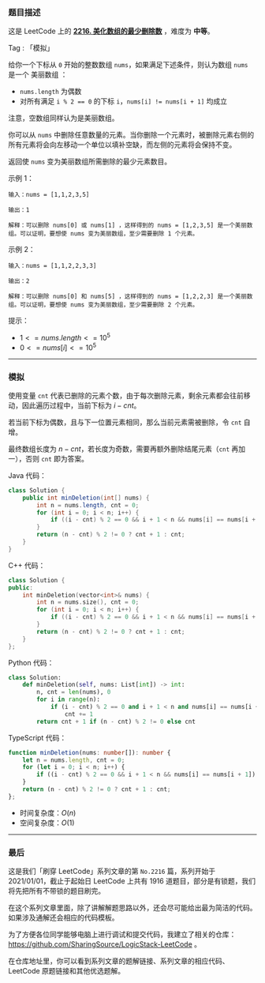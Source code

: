 ### 题目描述

这是 LeetCode 上的 **[2216. 美化数组的最少删除数](https://leetcode.cn/problems/minimum-deletions-to-make-array-beautiful/solutions/2535327/gong-shui-san-xie-zhi-ji-ben-zhi-de-ji-j-dk05/)** ，难度为 **中等**。

Tag : 「模拟」



给你一个下标从 `0` 开始的整数数组 `nums`，如果满足下述条件，则认为数组 `nums` 是一个 美丽数组 ：

* `nums.length` 为偶数
* 对所有满足 `i % 2 == 0` 的下标 `i`，`nums[i] != nums[i + 1]` 均成立

注意，空数组同样认为是美丽数组。

你可以从 `nums` 中删除任意数量的元素。当你删除一个元素时，被删除元素右侧的所有元素将会向左移动一个单位以填补空缺，而左侧的元素将会保持不变。

返回使 `nums` 变为美丽数组所需删除的最少元素数目。

示例 1：
```
输入：nums = [1,1,2,3,5]

输出：1

解释：可以删除 nums[0] 或 nums[1] ，这样得到的 nums = [1,2,3,5] 是一个美丽数组。可以证明，要想使 nums 变为美丽数组，至少需要删除 1 个元素。
```
示例 2：
```
输入：nums = [1,1,2,2,3,3]

输出：2

解释：可以删除 nums[0] 和 nums[5] ，这样得到的 nums = [1,2,2,3] 是一个美丽数组。可以证明，要想使 nums 变为美丽数组，至少需要删除 2 个元素。
```

提示：
* $1 <= nums.length <= 10^5$
* $0 <= nums[i] <= 10^5$

---

### 模拟

使用变量 `cnt` 代表已删除的元素个数，由于每次删除元素，剩余元素都会往前移动，因此遍历过程中，当前下标为 $i - cnt$。

若当前下标为偶数，且与下一位置元素相同，那么当前元素需被删除，令 `cnt` 自增。

最终数组长度为 $n - cnt$，若长度为奇数，需要再额外删除结尾元素（`cnt` 再加一），否则 `cnt` 即为答案。

Java 代码：

```Java
class Solution {
    public int minDeletion(int[] nums) {
        int n = nums.length, cnt = 0;
        for (int i = 0; i < n; i++) {
            if ((i - cnt) % 2 == 0 && i + 1 < n && nums[i] == nums[i + 1]) cnt++;
        }
        return (n - cnt) % 2 != 0 ? cnt + 1 : cnt;
    }
}
```
C++ 代码：
```C++
class Solution {
public:
    int minDeletion(vector<int>& nums) {
        int n = nums.size(), cnt = 0;
        for (int i = 0; i < n; i++) {
            if ((i - cnt) % 2 == 0 && i + 1 < n && nums[i] == nums[i + 1]) cnt++;
        }
        return (n - cnt) % 2 != 0 ? cnt + 1 : cnt;
    }
};
```
Python 代码：
```Python
class Solution:
    def minDeletion(self, nums: List[int]) -> int:
        n, cnt = len(nums), 0
        for i in range(n):
            if (i - cnt) % 2 == 0 and i + 1 < n and nums[i] == nums[i + 1]:
                cnt += 1
        return cnt + 1 if (n - cnt) % 2 != 0 else cnt
```
TypeScript 代码：
```TypeScript
function minDeletion(nums: number[]): number {
    let n = nums.length, cnt = 0;
    for (let i = 0; i < n; i++) {
        if ((i - cnt) % 2 == 0 && i + 1 < n && nums[i] == nums[i + 1]) cnt++;
    }
    return (n - cnt) % 2 != 0 ? cnt + 1 : cnt;
};
```
* 时间复杂度：$O(n)$
* 空间复杂度：$O(1)$

---

### 最后

这是我们「刷穿 LeetCode」系列文章的第 `No.2216` 篇，系列开始于 2021/01/01，截止于起始日 LeetCode 上共有 1916 道题目，部分是有锁题，我们将先把所有不带锁的题目刷完。

在这个系列文章里面，除了讲解解题思路以外，还会尽可能给出最为简洁的代码。如果涉及通解还会相应的代码模板。

为了方便各位同学能够电脑上进行调试和提交代码，我建立了相关的仓库：https://github.com/SharingSource/LogicStack-LeetCode 。

在仓库地址里，你可以看到系列文章的题解链接、系列文章的相应代码、LeetCode 原题链接和其他优选题解。
